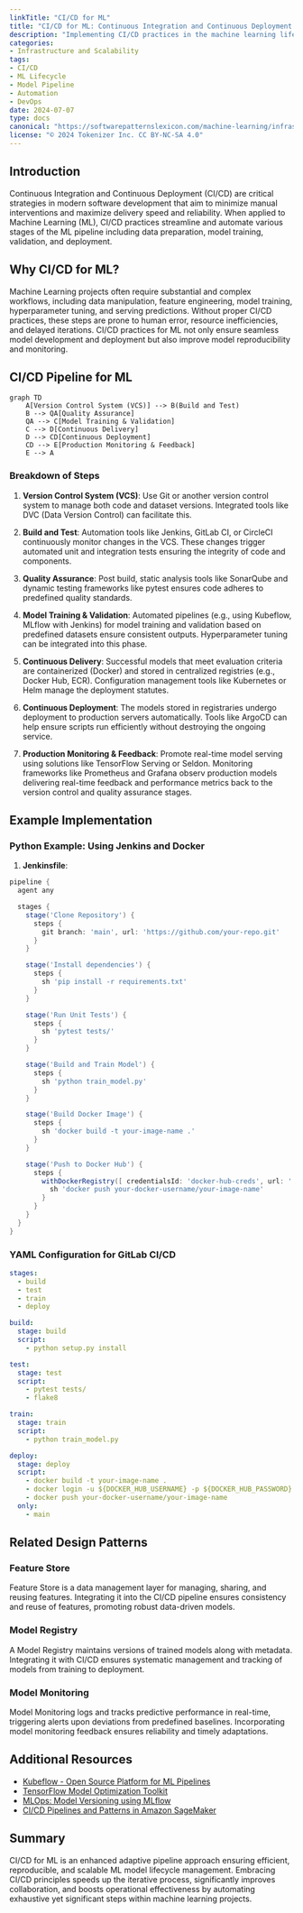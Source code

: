 ```yaml
---
linkTitle: "CI/CD for ML"
title: "CI/CD for ML: Continuous Integration and Continuous Deployment for Machine Learning"
description: "Implementing CI/CD practices in the machine learning lifecycle to streamline and automate the deployment and monitoring of machine learning models."
categories:
- Infrastructure and Scalability
tags:
- CI/CD
- ML Lifecycle
- Model Pipeline
- Automation
- DevOps
date: 2024-07-07
type: docs
canonical: "https://softwarepatternslexicon.com/machine-learning/infrastructure-and-scalability/model-pipeline/ci/cd-for-ml"
license: "© 2024 Tokenizer Inc. CC BY-NC-SA 4.0"
---
```


## Introduction

Continuous Integration and Continuous Deployment (CI/CD) are critical strategies in modern software development that aim to minimize manual interventions and maximize delivery speed and reliability. When applied to Machine Learning (ML), CI/CD practices streamline and automate various stages of the ML pipeline including data preparation, model training, validation, and deployment.

## Why CI/CD for ML?

Machine Learning projects often require substantial and complex workflows, including data manipulation, feature engineering, model training, hyperparameter tuning, and serving predictions. Without proper CI/CD practices, these steps are prone to human error, resource inefficiencies, and delayed iterations. CI/CD practices for ML not only ensure seamless model development and deployment but also improve model reproducibility and monitoring.

## CI/CD Pipeline for ML


```mermaid
graph TD
    A[Version Control System (VCS)] --> B(Build and Test)
    B --> QA[Quality Assurance]
    QA --> C[Model Training & Validation]
    C --> D[Continuous Delivery]
    D --> CD[Continuous Deployment]
    CD --> E[Production Monitoring & Feedback]
    E --> A
```

### Breakdown of Steps

1. **Version Control System (VCS)**: Use Git or another version control system to manage both code and dataset versions. Integrated tools like DVC (Data Version Control) can facilitate this.

2. **Build and Test**: Automation tools like Jenkins, GitLab CI, or CircleCI continuously monitor changes in the VCS. These changes trigger automated unit and integration tests ensuring the integrity of code and components.

3. **Quality Assurance**: Post build, static analysis tools like SonarQube and dynamic testing frameworks like pytest ensures code adheres to predefined quality standards.

4. **Model Training & Validation**: Automated pipelines (e.g., using Kubeflow, MLflow with Jenkins) for model training and validation based on predefined datasets ensure consistent outputs. Hyperparameter tuning can be integrated into this phase.

5. **Continuous Delivery**: Successful models that meet evaluation criteria are containerized (Docker) and stored in centralized registries (e.g., Docker Hub, ECR). Configuration management tools like Kubernetes or Helm manage the deployment statutes.

6. **Continuous Deployment**: The models stored in registraries undergo deployment to production servers automatically. Tools like ArgoCD can help ensure scripts run efficiently without destroying the ongoing service.

7. **Production Monitoring & Feedback**: Promote real-time model serving using solutions like TensorFlow Serving or Seldon. Monitoring frameworks like Prometheus and Grafana observ production models delivering real-time feedback and performance metrics back to the version control and quality assurance stages.

## Example Implementation

### Python Example: Using Jenkins and Docker

1. **Jenkinsfile**:

```groovy
pipeline {
  agent any

  stages {
    stage('Clone Repository') {
      steps {
        git branch: 'main', url: 'https://github.com/your-repo.git'
      }
    }

    stage('Install dependencies') {
      steps {
        sh 'pip install -r requirements.txt'
      }
    }

    stage('Run Unit Tests') {
      steps {
        sh 'pytest tests/'
      }
    }

    stage('Build and Train Model') {
      steps {
        sh 'python train_model.py'
      }
    }

    stage('Build Docker Image') {
      steps {
        sh 'docker build -t your-image-name .'
      }
    }

    stage('Push to Docker Hub') {
      steps {
        withDockerRegistry([ credentialsId: 'docker-hub-creds', url: '' ]) {
          sh 'docker push your-docker-username/your-image-name'
        }
      }
    }
  }
}
```

### YAML Configuration for GitLab CI/CD

```yaml
stages:
  - build
  - test
  - train
  - deploy

build:
  stage: build
  script:
    - python setup.py install

test:
  stage: test
  script:
    - pytest tests/
    - flake8

train:
  stage: train
  script:
    - python train_model.py

deploy:
  stage: deploy
  script:
    - docker build -t your-image-name .
    - docker login -u ${DOCKER_HUB_USERNAME} -p ${DOCKER_HUB_PASSWORD}
    - docker push your-docker-username/your-image-name
  only:
    - main
```

## Related Design Patterns

### Feature Store

Feature Store is a data management layer for managing, sharing, and reusing features. Integrating it into the CI/CD pipeline ensures consistency and reuse of features, promoting robust data-driven models.

### Model Registry

A Model Registry maintains versions of trained models along with metadata. Integrating it with CI/CD ensures systematic management and tracking of models from training to deployment.

### Model Monitoring

Model Monitoring logs and tracks predictive performance in real-time, triggering alerts upon deviations from predefined baselines. Incorporating model monitoring feedback ensures reliability and timely adaptations.

## Additional Resources

- [Kubeflow - Open Source Platform for ML Pipelines](https://www.kubeflow.org/)
- [TensorFlow Model Optimization Toolkit](https://www.tensorflow.org/model_optimization)
- [MLOps: Model Versioning using MLflow](https://mlflow.org/)
- [CI/CD Pipelines and Patterns in Amazon SageMaker](https://aws.amazon.com/sagemaker/)

## Summary

CI/CD for ML is an enhanced adaptive pipeline approach ensuring efficient, reproducible, and scalable ML model lifecycle management. Embracing CI/CD principles speeds up the iterative process, significantly improves collaboration, and boosts operational effectiveness by automating exhaustive yet significant steps within machine learning projects.
